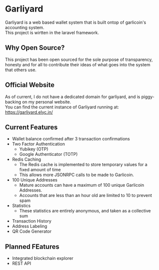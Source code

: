 # Garliyard
Garliyard is a web based wallet system that is built ontop of garlicoin's accounting system.  
This project is wirtten in the laravel framework.

## Why Open Source?
This project has been open sourced for the sole purpose of transparency, honesty and for all to contribute their ideas of what goes into the system that others use.

## Official Website
As of current, I do not have a dedicated domain for garliyard, and is piggy-backing on my personal website.  
You can find the current instance of Garliyard running at: https://garliyard.elyc.in/

## Current Features
- Wallet balance confirmed after 3 transaction confirmations
- Two Factor Authentication
    - Yubikey (OTP)
    - Google Authenticator (TOTP)
- Redis Caching
    - The Redis cache is implemented to store temporary values for a fixed amount of time
    - This allows more JSONRPC calls to be made to Garlicoin.
- 100 Unique Addresses
    - Mature accounts can have a maximum of 100 unique Garlicoin Addresses.
    - Accounts that are less than an hour old are limited to 10 to prevent spam
 - Statistics
     - These statistics are entirely anonymous, and taken as a collective sum
 - Transaction History
 - Address Labeling
 - QR Code Generator
 
 ## Planned FEatures
 - Integrated blockchain explorer
 - REST API